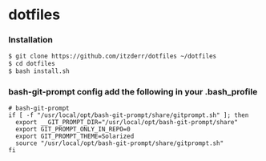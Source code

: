 # dotfiles
 
### Installation
```bash
$ git clone https://github.com/itzderr/dotfiles ~/dotfiles
$ cd dotfiles
$ bash install.sh
```

### bash-git-prompt config add the following in your .bash_profile
```
# bash-git-prompt
if [ -f "/usr/local/opt/bash-git-prompt/share/gitprompt.sh" ]; then
  export __GIT_PROMPT_DIR="/usr/local/opt/bash-git-prompt/share"
  export GIT_PROMPT_ONLY_IN_REPO=0
  export GIT_PROMPT_THEME=Solarized
  source "/usr/local/opt/bash-git-prompt/share/gitprompt.sh"
fi
```
